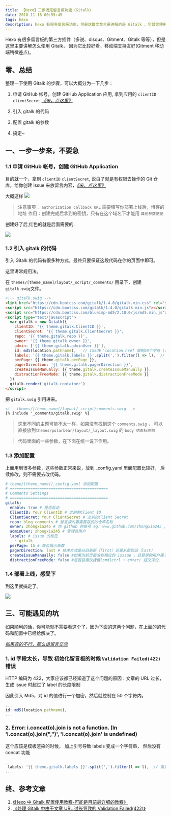 ```yaml
---
title: 【Hexo】三步搞定留言板功能（Gitalk）
date: 2018-11-18 00:55:45
tags: hexo
description: hexo 有很多留言板功能，但是这篇文章主要讲解的是 Gitalk ，它其实使用 Git 仓库的 Issue 来进行留言的管理，界面比较简洁美观。 如果有缺点的话，那么就是它需要有 github 帐号，才能留言哈。
---
```


Hexo 有很多留言板的第三方插件（多说、disqus、Gitment、Gitalk 等等），但是这里主要讲解怎么使用 Gitalk， 因为它比较好看，移动端支持友好(Gitment 移动端稍微差点)。

## 零、总结

整理一下使用 Gitalk 的步骤，可以大概分为一下几步：

1. 申请 GitHub 帐号，创建 GitHub Application 应用, 拿到应用的 `clientID` `clientSecret` _[《来，点这里》](https://github.com/settings/applications/new)_

2. 引入 gitalk 的代码

3. 配置 gitalk 的参数

4. 搞定~

## 一、一步一步来，不要急

### 1.1 申请 GitHub 帐号，创建 GitHub Application

目的就一个，拿到 `clientID` `clientSecret`, 说白了就是有权限去操作的 Git 仓库，给你创建 Issue 来放留言内容，_[《来，点这里》](https://github.com/settings/applications/new)_

大概这样
![](https://i.loli.net/2018/11/18/5bf0585749e7f.png)

> 注意事项： `authorization callback URL` 需要填写你部署上线后，博客的地址
> 作用：创建完成后拿到的密钥，只有在这个域名下才能用
> `其他参数随便`

创建好了后,红色的就是后面需要的.

![](https://i.loli.net/2018/11/18/5bf0549e0d317.png)

### 1.2 引入 gitalk 的代码

引入 Gitalk 的代码有很多种方式，最终只要保证这段代码在你的页面中即可。

这里讲常规用法。

在 `themes/[theme_name]/layout/_script/_comments/` 目录下，创建`gitalk.swig`文件。

```html
<!-- gitalk.swig -->
<link href="https://cdn.bootcss.com/gitalk/1.4.0/gitalk.min.css" rel="stylesheet" />
<script src="https://cdn.bootcss.com/gitalk/1.4.0/gitalk.min.js"></script>
<script src="https://cdn.bootcss.com/blueimp-md5/2.10.0/js/md5.min.js"></script>
<script type="text/javascript">
  var gitalk = new Gitalk({
    clientID: '{{ theme.gitalk.ClientID }}',
    clientSecret: '{{ theme.gitalk.ClientSecret }}',
    repo: '{{ theme.gitalk.repo }}',
    owner: '{{ theme.gitalk.owner }}',
    admin: ['{{ theme.gitalk.adminUser }}'],
    id: md5(location.pathname),   // ISSUE：location.href 限制50个字符 (应该是Issue 内容存数据库的标识， 具体在页面上无感)
    labels: '{{ theme.gitalk.labels }}'.split(',').filter(l => l),  // 需要的 labels需要一个数组，否则会报错
    perPage: {{ theme.gitalk.perPage }},
    pagerDirection: '{{ theme.gitalk.pagerDirection }}',
    createIssueManually: {{ theme.gitalk.createIssueManually }},
    distractionFreeMode: {{ theme.gitalk.distractionFreeMode }}
  })
  gitalk.render('gitalk-container')
</script>
```

把 `gitalk.swig` 引用进来。

```html
<!-- themes/[theme_name]/layout/_script/comments.swig -->
{% include '_comments/gitalk.swig' %}
```

> 这里不同的主题可能不太一样，如果没有找到这个 `comments.swig` ， 可以直接放到`themes/polarbear/layout/_layout.swig` 的 `body 结束标签前`

> 代码里面的一些参数，在下面在统一说下作用。

### 1.3 添加配置

上面用到很多参数，这些参数正常来说，放到 \_config.yaml 里面配置比较好， 后续修改，则不需要去改代码。

```yaml
# theme/[theme_name]/_config.yaml 添加配置
# ===========================================
# Comments Settings
# ===========================================
gitalk:
  enable: true # 是否启动
  ClientID: Your ClientID # 之前的Client ID
  ClientSecret: Your ClientSecret # 之前的Client Secret
  repo: blog_comments # 留言板内容需要存放的仓库名称
  owner: zhongxia245 # 你 github 的帐号 eg: www.github.com/zhongxia245 ,帐号就是245
  adminUser: zhongxia245 # 管理员用户
  labels: # issue 的标签
    - gitalk
  perPage: 15 # 每页展示条数
  pagerDirection: last # 排序方式是从旧到新（first）还是从新到旧（last）
  createIssueManually: false #如果当前页面没有相应的 isssue ，且登录的用户属于 admin，则会自动创建 issue。如果设置为 true，则显示一个初始化页面，创建 issue 需要点击 init 按钮。
  distractionFreeMode: false #是否启用快捷键(cmd|ctrl + enter) 提交评论.
```

### 1.4 部署上线，感受下

到这里就搞定了。

![](https://i.loli.net/2018/11/18/5bf05c9c5bd46.png)

## 三、可能遇见的坑

如果顺利的话，你可能就不需要看这个了，因为下面的这两个问题，在上面的的代码和配置中已经给解决了。

[_如果真的不行，那么请留言交流_](#comments)

### 1. id 字段太长，导致 初始化留言板的时候 `Validation Failed(422)` 错误

HTTP 编码为 422，大家应该都已经知道了这个问题的原因：文章的 URL 过长，生成 issue 时超过了 label 的长度限制

因此引入 Md5，对 id 的值进行一个加密，然后就控制在 50 个字符内。

```js
...
id: md5(location.pathname),
...
```

### 2. Error: i.concat(o).join is not a function. (In 'i.concat(o).join(",")', 'i.concat(o).join' is undefined)

这个应该是模板渲染的时候， 加上引号导致 labels 变成一个字符串， 然后没有 concat 功能

```js
...
 labels: '{{ theme.gitalk.labels }}'.split(',').filter(l => l),  // 需要的 labels需要一个数组，否则会报错
...
```

## 终、参考文章

1. [《Hexo 中 Gitalk 配置使用教程-可能是目前最详细的教程》](https://iochen.com/2018/01/06/use-gitalk-in-hexo/)
2. [《处理 Gitalk 中由于文章 URL 过长导致的 Validation Failed(422)》](<https://priesttomb.github.io/%E6%97%A5%E5%B8%B8/2018/02/12/%E5%A4%84%E7%90%86Gitalk%E4%B8%AD%E7%94%B1%E4%BA%8E%E6%96%87%E7%AB%A0URL%E8%BF%87%E9%95%BF%E5%AF%BC%E8%87%B4%E7%9A%84Validation-Failed(422)/>)

